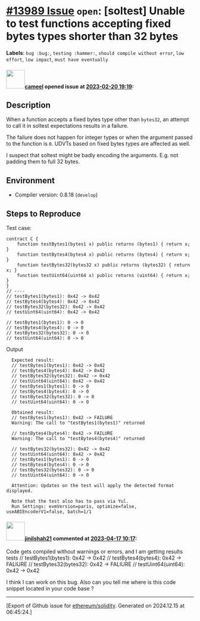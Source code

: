 # [\#13989 Issue](https://github.com/ethereum/solidity/issues/13989) `open`: [soltest] Unable to test functions accepting fixed bytes types shorter than 32 bytes
**Labels**: `bug :bug:`, `testing :hammer:`, `should compile without error`, `low effort`, `low impact`, `must have eventually`


#### <img src="https://avatars.githubusercontent.com/u/137030?v=4" width="50">[cameel](https://github.com/cameel) opened issue at [2023-02-20 19:19](https://github.com/ethereum/solidity/issues/13989):

## Description

When a function accepts a fixed bytes type other than `bytes32`, an attempt to call it in soltest expectations results in a failure.

The failure does not happen for integer types or when the argument passed to the function is `0`. UDVTs based on fixed bytes types are affected as well.

I suspect that soltest might be badly encoding the arguments. E.g. not padding them to full 32 bytes.

## Environment

- Compiler version: 0.8.18 (`develop`)

## Steps to Reproduce
Test case:
```solidity
contract C {
    function testBytes1(bytes1 x) public returns (bytes1) { return x; }
    function testBytes4(bytes4 x) public returns (bytes4) { return x; }
    function testBytes32(bytes32 x) public returns (bytes32) { return x; }
    function testUint64(uint64 x) public returns (uint64) { return x; }
}
// ----
// testBytes1(bytes1): 0x42 -> 0x42
// testBytes4(bytes4): 0x42 -> 0x42
// testBytes32(bytes32): 0x42 -> 0x42
// testUint64(uint64): 0x42 -> 0x42

// testBytes1(bytes1): 0 -> 0
// testBytes4(bytes4): 0 -> 0
// testBytes32(bytes32): 0 -> 0
// testUint64(uint64): 0 -> 0

```
Output
```
  Expected result:
  // testBytes1(bytes1): 0x42 -> 0x42
  // testBytes4(bytes4): 0x42 -> 0x42
  // testBytes32(bytes32): 0x42 -> 0x42
  // testUint64(uint64): 0x42 -> 0x42
  // testBytes1(bytes1): 0 -> 0
  // testBytes4(bytes4): 0 -> 0
  // testBytes32(bytes32): 0 -> 0
  // testUint64(uint64): 0 -> 0

  Obtained result:
  // testBytes1(bytes1): 0x42 -> FAILURE
  Warning: The call to "testBytes1(bytes1)" returned

  // testBytes4(bytes4): 0x42 -> FAILURE
  Warning: The call to "testBytes4(bytes4)" returned

  // testBytes32(bytes32): 0x42 -> 0x42
  // testUint64(uint64): 0x42 -> 0x42
  // testBytes1(bytes1): 0 -> 0
  // testBytes4(bytes4): 0 -> 0
  // testBytes32(bytes32): 0 -> 0
  // testUint64(uint64): 0 -> 0

  Attention: Updates on the test will apply the detected format displayed.

  Note that the test also has to pass via Yul.
  Run Settings: evmVersion=paris, optimize=false, useABIEncoderV1=false, batch=1/1
```

#### <img src="https://avatars.githubusercontent.com/u/74732591?v=4" width="50">[jinilshah21](https://github.com/jinilshah21) commented at [2023-04-17 10:17](https://github.com/ethereum/solidity/issues/13989#issuecomment-1511077784):

Code gets compiled without warnings or errors, and I am getting results 
tests
  // testBytes1(bytes1): 0x42 -> 0x42
  // testBytes4(bytes4): 0x42 -> FALIURE
  // testBytes32(bytes32): 0x42 -> FALIURE
  // testUint64(uint64): 0x42 -> 0x42

I think I can work on this bug.
Also can you tell me where is this code snippet located in your code base ?


-------------------------------------------------------------------------------



[Export of Github issue for [ethereum/solidity](https://github.com/ethereum/solidity). Generated on 2024.12.15 at 06:45:24.]
